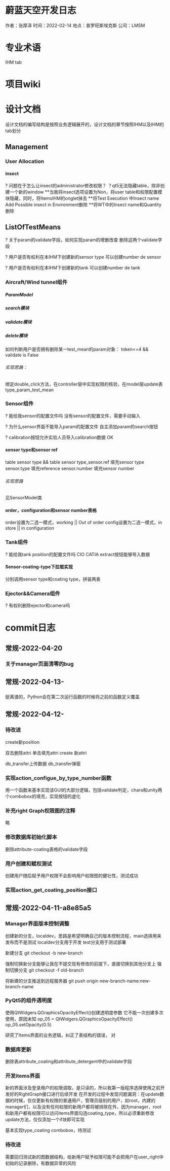 # 蔚蓝天空开发日志
作者：张厚泽
时间：2022-02-14
地点：普罗旺斯埃克斯
公司：LMSM

# 专业术语

IHM
tab

# 项目wiki

# 设计文档
设计文档的编写结构是按照业务逻辑展开的，设计文档的章节按照IHM以及IHM的tab划分

## Management

### User Allocation
#### insect
? 问题在于怎么让insect的administrator修改权限？
？qt5无法隐藏table，除非创建一个新的window
**当我将insect选项设置为Non，将user table和权限配置模块隐藏，同时，将ItemsIHM的onglet抹去
**将Test Execution 中Insect name Add Possible insect in Environment删除
**将WT中的Insect name和Quantity删除


## ListOfTestMeans
? 关于param的validate字段，如何实现param的增删改查
删除这两个validate字段

? 用户是否有权利在本IHM下创建新的sensor type
可以创建number de sensor

? 用户是否有权利在本IHM下创建新的tank
可以创建number de tank

### Aircraft/Wind tunnel组件

##### ParamModel

##### search模块

##### validate模块

##### delete模块
如何判断用户是否拥有删除某一test_mean的param对象：
token<=4 && validate is False

###### 实现思路：
绑定double_click方法，在controller层中实现权限的核验，在model层update表type_param_test_mean

### Sensor组件
? 能给我sensor的配置文件吗
没有sensor的配置文件，需要手动输入

? 为什么sensor界面不能导入param的配置文件
自主添加param的search按钮

? calibration按钮允许实验人员导入calibration数据
OK

#### sensor type和sensor ref
table sensor type && table sensor
type_sensor.ref 填充sensor type
sensor.type 填充reference
sensor.number 填充sensor number

###### 实现思路
见SensorModel类

#### order，configuration和sensor number表格
order设置为二选一模式，working || Out of order
config设置为二选一模式，in store || in configuration

### Tank组件
? 能给我tank position的配置文件吗
CIO CATIA extract按钮能够导入数据

#### Sensor-coating-type下拉框实现
分别调用sensor type和coating type，拼装两表

### Ejector&&Camera组件
? 有权利删除ejector和camera吗

# commit日志

## 常规-2022-04-20

### 关于manager页面清零的bug

## 常规-2022-04-13-

###
挺离谱的，Python会在第二次运行函数的时候将之前的函数定义覆盖

## 常规-2022-04-12-

### 待改进
create新position

双击删除attri
单击填充attri
create 新attri

db_transfer上传数据
db_transfer弹窗

### 实现action_configue_by_type_number函数
用一个函数来基本实现该GUI的大部分逻辑，包括validate判定，chara和unity两个combobox的填充，实现按钮的虚化

### 补充right Graph权限图的注释
略

### 修改数据库初始化脚本
删除attribute-coating表格的validate字段

### 用户创建和赋权测试
创建用户随后赋予用户权限不会影响用户权限图的健壮性，测试成功

### 实现action_get_coating_position接口


## 常规-2022-04-11-a8e85a5

### Manager界面版本控制调整
创建新的分支，localdev，思路是希望明确自己的版本控制流程，main选择用来发布而不是测试
localdev分支用于开发
test分支用于测试部署

新建分支 git checkout -b new-branch

强制切换新分支能够让我在不提交现有修改的前提下，直接切换到其他分支上
强制切换分支 git checkout -f old-branch

将新建的分支推送到远程服务器
git push origin new-branch-name:new-branch-name

### PyQt5的组件透明度

使用QtWidgers.QGraphicsOpacityEffect()创建透明度参数
它不能一次创建多次使用，原因未知
op_05 = QtWidgers.QGraphicsOpacityEffect()
op_05.setOpacity(0.5)

研究了Items界面的业务逻辑，纠正了表结构的错误，
对

### 数据库更新

删除表attribute_coating和attribute_detergent中的validate字段

### 开发items界面

新的界面涉及登录用户的权限调取，是只读的，所以我第一版程序选择使用之前开发好的RightGraph接口进行后续开发
在开发的过程中发现问题漏洞：在update数据的时候，仅仅更新有权限的普通用户，管理员级别的用户，如root，内建的manager们，以及没有任何权限的新用户都将被排除在外，因为manager，root和新用户都有权限可以访问items界面勾选coating_type，所以必须重新修改update方法，仅仅添加一个if块即可实现

基本实现type_coating combobox，待测试

### 待改进

需要回归测试新的图数据结构，给新用户赋予权限可能不会把用户在user_right中初始的记录删除，有数据异常的风险
